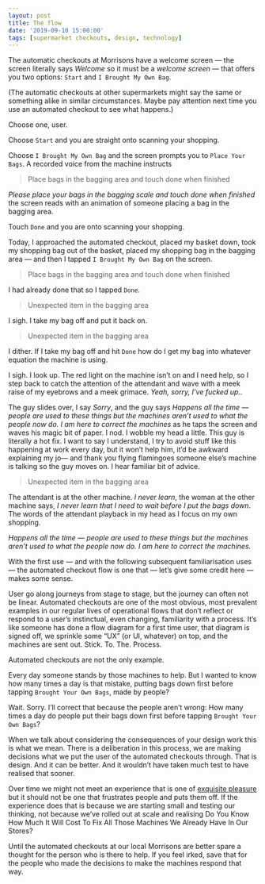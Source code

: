 ```yaml
---
layout: post
title: The flow
date: '2019-09-10 15:00:00'
tags: [supermarket checkouts, design, technology]
---
```

The automatic checkouts at Morrisons have a welcome screen — the screen literally says _Welcome_ so it must be a _welcome screen_ — that offers you two options: `Start` and `I Brought My Own Bag`.

(The automatic checkouts at other supermarkets might say the same or something alike in similar circumstances. Maybe pay attention next time you use an automated checkout to see what happens.)

Choose one, user.

Choose `Start` and you are straight onto scanning your shopping.

Choose `I Brought My Own Bag` and the screen prompts you to `Place Your Bags`. A recorded voice from the machine instructs

>Place bags in the bagging area and touch done when finished

_Please place your bags in the bagging scale and touch done when finished_ the screen reads with an animation of someone placing a bag in the bagging area.

Touch `Done` and you are onto scanning your shopping.

Today, I approached the automated checkout, placed my basket down, took my shopping bag out of the basket, placed my shopping bag in the bagging area — and then I tapped `I Brought My Own Bag` on the screen.

>Place bags in the bagging area and touch done when finished

I had already done that so I tapped `Done`.

> Unexpected item in the bagging area

I sigh. I take my bag off and put it back on.

> Unexpected item in the bagging area

I dither. If I take my bag off and hit `Done` how do I get my bag into whatever equation the machine is using.

I sigh. I look up. The red light on the machine isn’t on and I need help, so I step back to catch the attention of the attendant and wave with a meek raise of my eyebrows and a meek grimace. _Yeah, sorry, I’ve fucked up._.

The guy slides over, I say _Sorry_, and the guy says _Happens all the time — people are used to these things but the machines aren’t used to what the people now do. I am here to correct the machines_ as he taps the screen and waves his magic bit of paper. I nod. I wobble my head a little. This guy is literally a hot fix. I want to say I understand, I try to avoid stuff like this happening at work every day, but it won’t help him, it’d be awkward explaining my jo— and thank you flying flamingoes someone else’s machine is talking so the guy moves on. I hear familiar bit of advice.

> Unexpected item in the bagging area

The attendant is at the other machine. _I never learn_, the woman at the other machine says, _I never learn that I need to wait before I put the bags down_. The words of the attendant playback in my head as I focus on my own shopping.

_Happens all the time — people are used to these things but the machines aren’t used to what the people now do. I am here to correct the machines._

With the first use — and with the following subsequent familiarisation uses — the automated checkout flow is one that  — let’s give some credit here — makes some sense.

User go along journeys from stage to stage, but the journey can often not be linear. Automated checkouts are one of the most obvious, most prevalent examples in our regular lives of operational flows that don’t reflect or respond to a user’s instinctual, even changing, familiarity with a process. It’s like someone has done a flow diagram for a first time user, that diagram is signed off, we sprinkle some “UX” (or UI, whatever) on top, and the machines are sent out. Stick. To. The. Process.

Automated checkouts are not the only example.

Every day someone stands by those machines to help. But I wanted to know how many times a day is that mistake, putting bags down first before tapping `Brought Your Own Bags`, made by people?

Wait. Sorry. I’ll correct that because the people aren’t wrong: How many times a day do people put their bags down first before tapping `Brought Your Own Bags`?

When we talk about considering the consequences of your design work this is what we mean. There is a deliberation in this process, we are making decisions what we put the user of the automated checkouts through. That is design. And it can be better. And it wouldn’t have taken much test to have realised that sooner.

Over time we might not meet an experience that is one of [exquisite pleasure](https://www.youtube.com/watch?v=OKu3g757WVc) but it should not be one that frustrates people and puts them off. If the experience does that is because we are starting small and testing our thinking, not because we’ve rolled out at scale and realising Do You Know How Much It Will Cost To Fix All Those Machines We Already Have In Our Stores?

Until the automated checkouts at our local Morrisons are better spare a thought for the person who is there to help. If you feel irked, save that for the people who made the decisions to make the machines respond that way.
